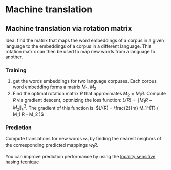 # Machine translation

## Machine translation via rotation matrix

Idea: find the matrix that maps the word embeddings of a corpus in a given language to the embeddings of a corpus in a different language. This rotation matrix can then be used to map new words from a language to another.

### Training

1. get the words embeddings for two language corpuses. Each corpus word embedding forms a matrix $M_1$, $M_2$
2. Find the optimal rotation matrix $R$ that approximates $M_2 = M_1 R$. Compute $R$ via gradient descent, optmizing the loss function: $L(R) = {\lVert M_1 R - M_2 \rVert}_{F}^{2}$. The gradient of this function is: $L'(R) = \frac{2}{m} M_1^{T} ( M_1 R - M_2 )$

### Prediction

Compute translations for new words $w_1$ by finding the nearest neigbors of the corresponding predicted mappings $w_1 R$.

You can improve prediction performance by using the [locality sensitive hasing tecnique](misc.html#Locality-sensitive-hashing)